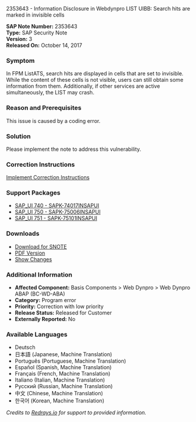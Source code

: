 2353643 - Information Disclosure in Webdynpro LIST UIBB: Search hits are marked in invisible cells

**SAP Note Number:** 2353643  
**Type:** SAP Security Note  
**Version:** 3  
**Released On:** October 14, 2017

### Symptom
In FPM ListATS, search hits are displayed in cells that are set to invisible. While the content of these cells is not visible, users can still obtain some information from them. Additionally, if other services are active simultaneously, the LIST may crash.

### Reason and Prerequisites
This issue is caused by a coding error.

### Solution
Please implement the note to address this vulnerability.

### Correction Instructions
[Implement Correction Instructions](https://me.sap.com/corrins/0002353643/15108)

### Support Packages

- [SAP_UI 740 - SAPK-74017INSAPUI](https://me.sap.com/supportpackage/SAPK-74017INSAPUI)
- [SAP_UI 750 - SAPK-75006INSAPUI](https://me.sap.com/supportpackage/SAPK-75006INSAPUI)
- [SAP_UI 751 - SAPK-75101INSAPUI](https://me.sap.com/supportpackage/SAPK-75101INSAPUI)

### Downloads

- [Download for SNOTE](https://notesdownloads.sap.com/note/0040000019388132017)
- [PDF Version](https://userapps.support.sap.com/sap/support/sfm/notes/print/0002353643?language=en-US&token=377FE280F65685896C3CBC459416C5CB)
- [Show Changes](https://me.sap.com/notesLatestChanges/0002353643/E/diff)

### Additional Information
- **Affected Component:** Basis Components > Web Dynpro > Web Dynpro ABAP (BC-WD-ABA)
- **Category:** Program error
- **Priority:** Correction with low priority
- **Release Status:** Released for Customer
- **Externally Reported:** No

### Available Languages
- Deutsch
- 日本語 (Japanese, Machine Translation)
- Português (Portuguese, Machine Translation)
- Español (Spanish, Machine Translation)
- Français (French, Machine Translation)
- Italiano (Italian, Machine Translation)
- Русский (Russian, Machine Translation)
- 中文 (Chinese, Machine Translation)
- 한국어 (Korean, Machine Translation)

*Credits to [Redrays.io](https://redrays.io) for support to provided information.*